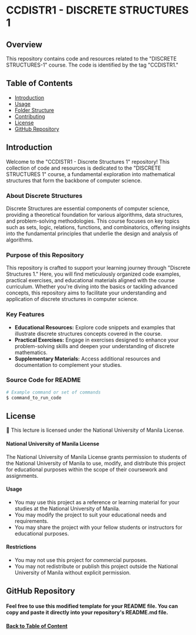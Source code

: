 # CCDISTR1 - DISCRETE STRUCTURES 1 

## Overview

This repository contains code and resources related to the "DISCRETE STRUCTURES-1" course. The code is identified by the tag "CCDISTR1."

## Table of Contents

- [Introduction](#introduction)
- [Usage](#usage)
- [Folder Structure](#folder-structure)
- [Contributing](#contributing)
- [License](#license)
- [GitHub Repository](#github-repository) 

## Introduction

Welcome to the "CCDISTR1 - Discrete Structures 1" repository! This collection of code and resources is dedicated to the "DISCRETE STRUCTURES 1" course, a fundamental exploration into mathematical structures that form the backbone of computer science.

### About Discrete Structures

Discrete Structures are essential components of computer science, providing a theoretical foundation for various algorithms, data structures, and problem-solving methodologies. This course focuses on key topics such as sets, logic, relations, functions, and combinatorics, offering insights into the fundamental principles that underlie the design and analysis of algorithms.

### Purpose of this Repository

This repository is crafted to support your learning journey through "Discrete Structures 1." Here, you will find meticulously organized code examples, practical exercises, and educational materials aligned with the course curriculum. Whether you're diving into the basics or tackling advanced concepts, this repository aims to facilitate your understanding and application of discrete structures in computer science.

### Key Features

- **Educational Resources:** Explore code snippets and examples that illustrate discrete structures concepts covered in the course.
- **Practical Exercises:** Engage in exercises designed to enhance your problem-solving skills and deepen your understanding of discrete mathematics.
- **Supplementary Materials:** Access additional resources and documentation to complement your studies.

### Source Code for README

```bash
# Example command or set of commands
$ command_to_run_code
```

## License 

🔑 This lecture is licensed under the National University of Manila License.

#### National University of Manila License  

The National University of Manila License grants permission to students of the National University of Manila to use, modify, and distribute this project for educational purposes within the scope of their coursework and assignments.

#### Usage 

* You may use this project as a reference or learning material for your studies at the National University of Manila.
* You may modify the project to suit your educational needs and requirements.
* You may share the project with your fellow students or instructors for educational purposes.

#### Restrictions

* You may not use this project for commercial purposes.
* You may not redistribute or publish this project outside the National University of Manila without explicit permission.

## GitHub Repository 

#### Feel free to use this modified template for your README file. You can copy and paste it directly into your repository's README.md file.

#### [Back to Table of Content](#introduction)
